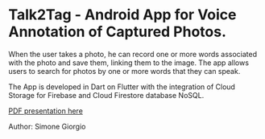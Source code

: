 # Talk2Tag - Android App for Voice Annotation of Captured Photos.

When the user takes a photo, he can record one or more words associated with the photo and save them, linking them to the image. The app allows users to search for photos by one or more words that they can speak.

The App is developed in Dart on Flutter with the integration of Cloud Storage for Firebase and Cloud Firestore database NoSQL.

[PDF presentation here](https://github.com/simonegiorgio8/Distributed-Systems-Project/blob/main/relazioneProgetto_simone_giorgio_214575.pdf/)

Author: Simone Giorgio
